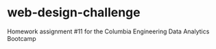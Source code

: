 # web-design-challenge
Homework assignment #11 for the Columbia Engineering Data Analytics Bootcamp
